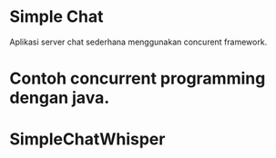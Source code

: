 # Simple Chat

Aplikasi server chat sederhana menggunakan concurent framework.

Contoh concurrent programming dengan java.
=======
# SimpleChatWhisper
